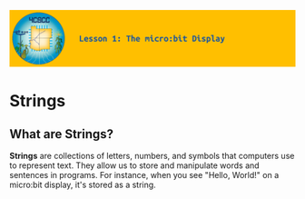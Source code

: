 ![header-lesson-01](assets/header-lesson-01.png)

# Strings

## What are Strings?

**Strings** are collections of letters, numbers, and symbols that computers use to represent text. They allow us to store and manipulate words and sentences in programs. For instance, when you see "Hello, World!" on a micro:bit display, it's stored as a string.

